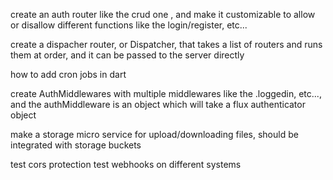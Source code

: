 

create an auth router like the crud one , and make it customizable to allow or disallow different functions like the login/register, etc...

create a dispacher router, or Dispatcher, that takes a list of routers and runs them at order, and it can be passed to the server directly


how to add cron jobs in dart

create AuthMiddlewares with multiple middlewares like the .loggedin, etc..., and the authMiddleware is an object which will take a flux authenticator object

make a storage micro service for upload/downloading files, should be integrated with storage buckets

test cors protection
test webhooks on different systems